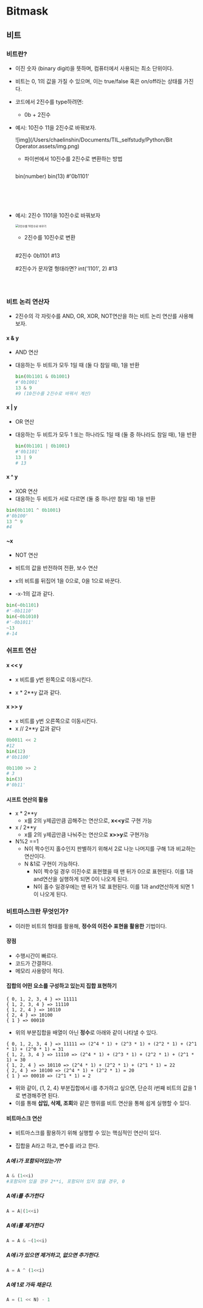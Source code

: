 # Bitmask

## 비트

### 비트란? 

- 이진 숫자 (binary digit)을 뜻하며, 컴퓨터에서 사용되는 최소 단위이다.

- 비트는 0, 1의 값을 가질 수 있으며, 이는 true/false 혹은 on/off라는 상태를 가진다.

- 코드에서 2진수를 type하려면:

  - 0b + 2진수

- 예시: 10진수 11을 2진수로 바꿔보자.

  

  ![img](/Users/chaelinshin/Documents/TIL_selfstudy/Python/Bit Operator.assets/img.png)

  [출처]: https://mygumi.tistory.com/361

  

  - 파이썬에서 10진수를 2진수로 변환하는 방법

    ```python
  bin(number)
    bin(13)
    #'0b1101'
    ```
  
    



- 예시: 2진수 1101을 10진수로 바꿔보자

  <img src="https://dojang.io/pluginfile.php/14088/mod_page/content/4/047001.png" alt="2진수를 10진수로 바꾸기" style="zoom: 50%;" />

  [출처]: https://dojang.io/mod/page/view.php?id=2460

  

  - 2진수를 10진수로 변환

    ```python
  #2진수
    0b1101 #13
    
    #2진수가 문자열 형태라면?
    int('1101', 2) #13
    ```
  
    

### 비트 논리 연산자

- 2진수의 각 자릿수를 AND, OR, XOR, NOT연산을 하는 비트 논리 연산를 사용해보자.

#### x & y

- AND 연산

- 대응하는 두 비트가 모두 1일 때 (둘 다 참일 때), 1을 반환

  ```python
  bin(0b1101 & 0b1001)
  #'0b1001'
  13 & 9 
  #9 (10진수를 2진수로 바꿔서 계산)
  ```

  

#### x | y

- OR 연산

- 대응하는 두 비트가 모두 1 또는 하나라도 1일 때 (둘 중 하나라도 참일 때), 1을 반환

  ```python
  bin(0b1101 | 0b1001)
  #'0b1101'
  13 | 9
  # 13
  
  ```

  



#### x ^ y

- XOR 연산
- 대응하는 두 비트가 서로 다르면 (둘 중 하나만 참일 때) 1을 반환

```python
bin(0b1101 ^ 0b1001)
#'0b100'
13 ^ 9 
#4
```



#### ~x

- NOT 연산

- 비트의 값을 반전하여 전환, 보수 연산

- x의 비트를 뒤집어 1을 0으로, 0을 1으로 바꾼다.

-  -x-1의 값과 같다.

  ```python
  bin(~0b1101)
  #'-0b1110'
bin(~0b1010)
  #'-0b1011'
  ~13
  #-14
  ```
  
  

### 쉬프트 연산 

#### x  <<  y

- x 비트를 y번 왼쪽으로 이동시킨다.

- x * 2**y 값과 같다.

  

#### x >> y

- x 비트를 y번 오른쪽으로 이동시킨다.
- x // 2**y 값과 같다



```python
0b0011 << 2
#12
bin(12)
#'0b1100'

0b1100 >> 2
# 3
bin(3)
#'0b11'
```



#### 시프트 연산의 활용

- x * 2**y
  - x를 2의 y제곱만큼 곱해주는 연산으로, **x<<y**로 구현 가능
- x / 2**y
  - x를 2의  y제곱만큼 나눠주는 연산으로 **x>>y**로 구현가능
- N%2 ==1
  - N이 짝수인지 홀수인지 판별하기 위해서 2로 나눈 나머지를 구해 1과 비교하는 연산이다.
  - N &1로 구현이 가능하다.
    - N이 짝수일 경우 이진수로 표현했을 때 맨 뒤가 0으로 표현된다. 이를 1과 and연산을 실행하게 되면 0이 나오게 된다.
    - N이 홀수 일경우에는 맨 뒤가 1로 표현된다. 이를 1과 and연산하게 되면 1이 나오게 된다.



### 비트마스크란 무엇인가?

- 이러한 비트의 형태를 활용해, **정수의 이진수 표현을 활용한** 기법이다.



#### 장점

- 수행시간이 빠르다.
- 코드가 간결하다.
- 메모리 사용량이 적다.



#### 집합의 어떤 요소를 구성하고 있는지 집합 표현하기

```
{ 0, 1, 2, 3, 4 } => 11111
{ 1, 2, 3, 4 } => 11110
{ 1, 2, 4 } => 10110
{ 2, 4 } => 10100
{ 1 } => 00010
```



- 위의 부분집합을 배열이 아닌 **정수**로 아래와 같이 나타낼 수 있다.

```
{ 0, 1, 2, 3, 4 } => 11111 => (2^4 * 1) + (2^3 * 1) + (2^2 * 1) + (2^1 * 1) + (2^0 * 1) = 31
{ 1, 2, 3, 4 } => 11110 => (2^4 * 1) + (2^3 * 1) + (2^2 * 1) + (2^1 * 1) = 30 
{ 1, 2, 4 } => 10110 => (2^4 * 1) + (2^2 * 1) + (2^1 * 1) = 22
{ 2, 4 } => 10100 => (2^4 * 1) + (2^2 * 1) = 20
{ 1 } => 00010 => (2^1 * 1) = 2
```

- 위와 같이, {1, 2, 4} 부분집합에서 i를 추가하고 싶으면, 단순히 i번째 비트의 값을 1로 변경해주면 된다.
- 이를 통해 **삽입, 삭제, 조회**와 같은 행위를 비트 연산을 통해 쉽게 실행할 수 있다.



#### 비트마스크 연산

- 비트마스크를 활용하기 위해 실행할 수 있는 핵심적인 연산이 있다.

- 집합을 A라고 하고, 변수를 i라고 한다.

  

##### A에 i가 포함되어있는가?

```python
A & (1<<i)
#포함되어 있을 경우 2**i, 포함되어 있지 않을 경우, 0
```



##### A에 i를 추가한다

```python
A = A|(1<<i)
```



##### A에 i를 제거한다

```python
A = A & ~(1<<i)
```



##### A에 i가 있으면 제거하고, 없으면 추가한다.

```python
A = A ^ (1<<i)
```



##### A에 1로 가득 채운다.

```python
A = (1 << N) - 1
```





